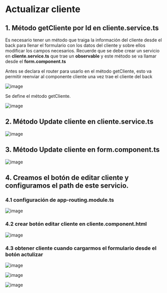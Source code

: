 # Actualizar cliente

## 1. Método getCliente por Id en cliente.service.ts

Es necesario tener un método que traiga la información del cliente desde el back para llenar el formulario con los datos del cliente y sobre ellos modificar los
campos necesarios. Recuerde que se debe crear un servicio en **cliente.service.ts** que trae un **observable** y este método se va llamar desde el **form.component.ts**

Antes se declara el router para usarlo en el método getCliente, esto va permitir reenviar al componente cliente una vez trae el cliente del back

![image](https://user-images.githubusercontent.com/31961588/167054250-5f66079f-073e-4c6e-a9ce-a797799ee9ab.png)

Se define el método getCliente.

![image](https://user-images.githubusercontent.com/31961588/167054156-536f0f32-75fe-4bf0-9610-4d4d3d183901.png)

## 2. Método Update cliente en cliente.service.ts

![image](https://user-images.githubusercontent.com/31961588/167055487-067ab694-a453-44c7-956a-d347d1157d6f.png)


## 3. Método Update cliente en form.component.ts

![image](https://user-images.githubusercontent.com/31961588/167056018-629c315d-a082-4993-b516-2afbe4e90ba2.png)

## 4. Creamos el botón de editar cliente y configuramos el path de este servicio. 

### 4.1 configuración de app-routing.module.ts

![image](https://user-images.githubusercontent.com/31961588/167056922-85916b46-6952-400f-afa3-7aa46c5209a9.png)


### 4.2 crear botón editar cliente en cliente.component.html

![image](https://user-images.githubusercontent.com/31961588/167057207-0b2b88e4-b4a1-4bae-9065-6937c4e30d9d.png)

### 4.3 obtener cliente cuando cargarmos el formulario desde el botón actulizar

![image](https://user-images.githubusercontent.com/31961588/167057830-3c644bc7-320b-477a-af52-6d207e4ca0a7.png)

![image](https://user-images.githubusercontent.com/31961588/167058376-42ed0348-4391-468a-a8df-f07a9143faf9.png)

![image](https://user-images.githubusercontent.com/31961588/167058449-a7fe7657-ce8d-4b39-a732-c45be2b4dced.png)






